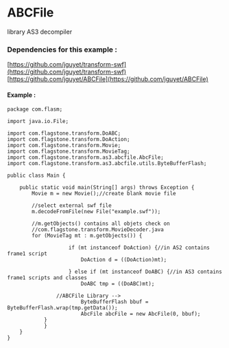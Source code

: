 # ABCFile
library AS3 decompiler

### Dependencies for this example :
[https://github.com/jguyet/transform-swf](https://github.com/jguyet/transform-swf)  
[https://github.com/jguyet/ABCFile](https://github.com/jguyet/ABCFile)  

#### Example :
```
package com.flasm;

import java.io.File;

import com.flagstone.transform.DoABC;
import com.flagstone.transform.DoAction;
import com.flagstone.transform.Movie;
import com.flagstone.transform.MovieTag;
import com.flagstone.transform.as3.abcfile.AbcFile;
import com.flagstone.transform.as3.abcfile.utils.ByteBufferFlash;

public class Main {

	public static void main(String[] args) throws Exception {
		Movie m = new Movie();//create blank movie file
		
		//select external swf file
		m.decodeFromFile(new File("example.swf"));
		
		//m.getObjects() contains all objets check on 
		//com.flagstone.transform.MovieDecoder.java
		for (MovieTag mt : m.getObjects()) {
		
            		if (mt instanceof DoAction) {//in AS2 contains frame1 script
            			DoAction d = ((DoAction)mt);
            	
            		} else if (mt instanceof DoABC) {//in AS3 contains frame1 scripts and classes
            			DoABC tmp = ((DoABC)mt);
				
				//ABCFile Library -->
            			ByteBufferFlash bbuf = ByteBufferFlash.wrap(tmp.getData());
            			AbcFile abcFile = new AbcFile(0, bbuf);
			}
        	}
	}
}
```
